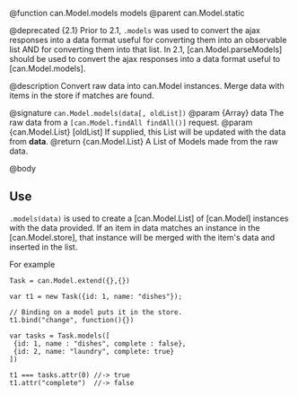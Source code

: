 @function can.Model.models models
@parent can.Model.static

@deprecated {2.1} Prior to 2.1, `.models` was used to convert the ajax
responses into a data format useful for converting them into an observable
list AND for converting them into that list. In 2.1, [can.Model.parseModels] should
be used to convert the ajax responses into a data format useful to [can.Model.models].

@description Convert raw data into can.Model instances. Merge data with items in
the store if matches are found.

@signature `can.Model.models(data[, oldList])`
@param {Array<Object>} data The raw data from a `[can.Model.findAll findAll()]` request.
@param {can.Model.List} [oldList] If supplied, this List will be updated with the data from
__data__.
@return {can.Model.List} A List of Models made from the raw data.


@body

## Use

`.models(data)` is used to create a [can.Model.List] of [can.Model] instances
with the data provided. If an item in data matches an instance in the [can.Model.store],
that instance will be merged with the item's data and inserted in the list.

For example

```
Task = can.Model.extend({},{})

var t1 = new Task({id: 1, name: "dishes"});

// Binding on a model puts it in the store.
t1.bind("change", function(){})

var tasks = Task.models([
 {id: 1, name : "dishes", complete : false},
 {id: 2, name: "laundry", complete: true}
])

t1 === tasks.attr(0) //-> true
t1.attr("complete")  //-> false
```
